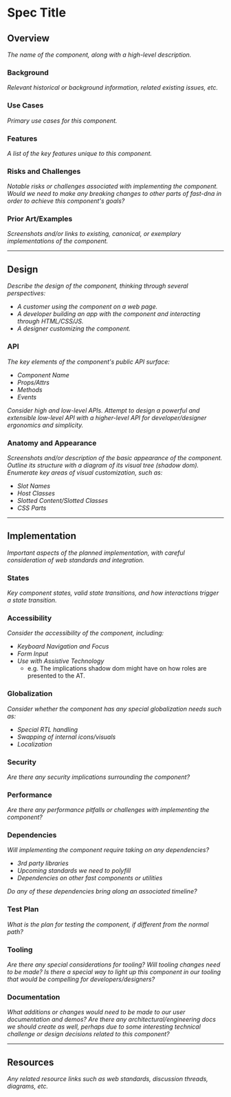 # Spec Title

## Overview

*The name of the component, along with a high-level description.*

### Background

*Relevant historical or background information, related existing issues, etc.*

### Use Cases

*Primary use cases for this component.*
  
### Features

*A list of the key features unique to this component.*

### Risks and Challenges

*Notable risks or challenges associated with implementing the component. Would we need to make any breaking changes to other parts of fast-dna in order to achieve this component's goals?*

### Prior Art/Examples

*Screenshots and/or links to existing, canonical, or exemplary implementations of the component.*

---

## Design

*Describe the design of the component, thinking through several perspectives:*

- *A customer using the component on a web page.*
- *A developer building an app with the component and interacting through HTML/CSS/JS.*
- *A designer customizing the component.*

### API

*The key elements of the component's public API surface:*

- *Component Name*
- *Props/Attrs*
- *Methods*
- *Events*

*Consider high and low-level APIs. Attempt to design a powerful and extensible low-level API with a higher-level API for developer/designer ergonomics and simplicity.*

### Anatomy and Appearance

*Screenshots and/or description of the basic appearance of the component. Outline its structure with a diagram of its visual tree (shadow dom). Enumerate key areas of visual customization, such as:*

- *Slot Names*
- *Host Classes*
- *Slotted Content/Slotted Classes*
- *CSS Parts*

---

## Implementation

*Important aspects of the planned implementation, with careful consideration of web standards and integration.*

### States

*Key component states, valid state transitions, and how interactions trigger a state transition.*

### Accessibility

*Consider the accessibility of the component, including:*

- *Keyboard Navigation and Focus*
- *Form Input*
- *Use with Assistive Technology*
  - e.g. The implications shadow dom might have on how roles are presented to the AT.

### Globalization

*Consider whether the component has any special globalization needs such as:*

- *Special RTL handling*
- *Swapping of internal icons/visuals*
- *Localization*

### Security

*Are there any security implications surrounding the component?*

### Performance

*Are there any performance pitfalls or challenges with implementing the component?*

### Dependencies

*Will implementing the component require taking on any dependencies?*

- *3rd party libraries*
- *Upcoming standards we need to polyfill*
- *Dependencies on other fast components or utilities*

*Do any of these dependencies bring along an associated timeline?*

### Test Plan

*What is the plan for testing the component, if different from the normal path?*

### Tooling

*Are there any special considerations for tooling? Will tooling changes need to be made? Is there a special way to light up this component in our tooling that would be compelling for developers/designers?*

### Documentation

*What additions or changes would need to be made to our user documentation and demos? Are there any architectural/engineering docs we should create as well, perhaps due to some interesting technical challenge or design decisions related to this component?*

---

## Resources

*Any related resource links such as web standards, discussion threads, diagrams, etc.*
